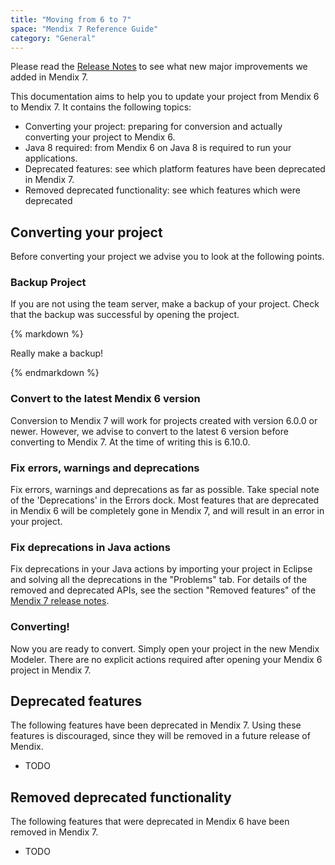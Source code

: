 ```yaml
---
title: "Moving from 6 to 7"
space: "Mendix 7 Reference Guide"
category: "General"
---
```



Please read the [Release Notes](/releasenotes/desktop-modeler/7.0) to see what new major improvements we added in Mendix 7.

This documentation aims to help you to update your project from Mendix 6 to Mendix 7. It contains the following topics:

*   Converting your project: preparing for conversion and actually converting your project to Mendix 6.
*   Java 8 required: from Mendix 6 on Java 8 is required to run your applications.
*   Deprecated features: see which platform features have been deprecated in Mendix 7.
*   Removed deprecated functionality: see which features which were deprecated

## Converting your project

Before converting your project we advise you to look at the following points.

### Backup Project

If you are not using the team server, make a backup of your project. Check that the backup was successful by opening the project.

<div class="alert alert-success">{% markdown %}

Really make a backup!

{% endmarkdown %}</div>

### Convert to the latest Mendix 6 version

Conversion to Mendix 7 will work for projects created with version 6.0.0 or newer. However, we advise to convert to the latest 6 version before converting to Mendix 7. At the time of writing this is 6.10.0.

### Fix errors, warnings and deprecations

Fix errors, warnings and deprecations as far as possible. Take special note of the 'Deprecations' in the Errors dock. Most features that are deprecated in Mendix 6 will be completely gone in Mendix 7, and will result in an error in your project.

### Fix deprecations in Java actions

Fix deprecations in your Java actions by importing your project in Eclipse and solving all the deprecations in the "Problems" tab. For details of the removed and deprecated APIs, see the section "Removed features" of the [Mendix 7 release notes](/releasenotes/desktop-modeler/7.0).

### Converting!

Now you are ready to convert. Simply open your project in the new Mendix Modeler. There are no explicit actions required after opening your Mendix 6 project in Mendix 7.

## Deprecated features

The following features have been deprecated in Mendix 7. Using these features is discouraged, since they will be removed in a future release of Mendix.

* TODO

## Removed deprecated functionality

The following features that were deprecated in Mendix 6 have been removed in Mendix 7.

* TODO
